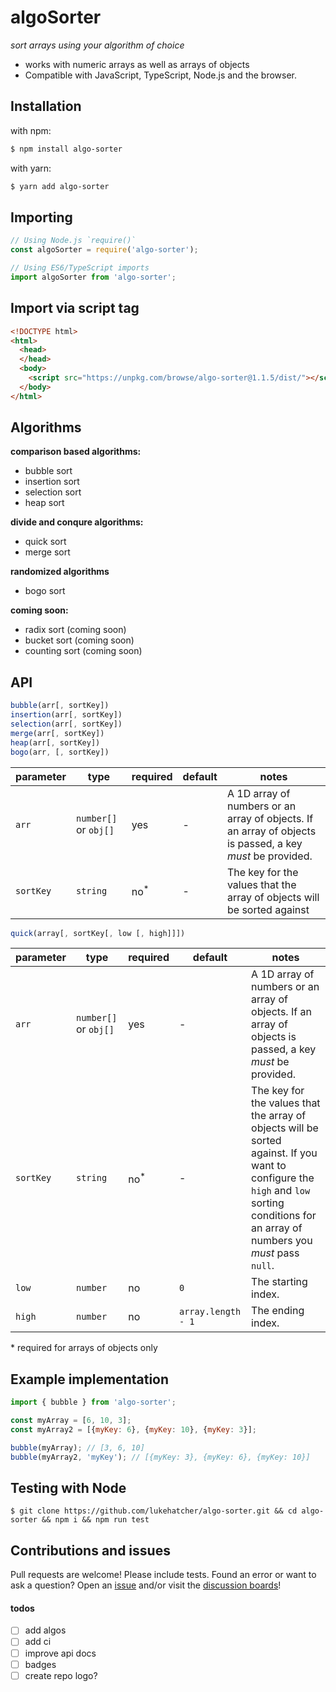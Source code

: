 # algoSorter
*sort arrays using your algorithm of choice*

- works with numeric arrays as well as arrays of objects
- Compatible with JavaScript, TypeScript, Node.js and the browser.

## Installation
with npm:
```sh
$ npm install algo-sorter
```
with yarn:
```sh
$ yarn add algo-sorter
```

## Importing
```javascript
// Using Node.js `require()`
const algoSorter = require('algo-sorter');

// Using ES6/TypeScript imports
import algoSorter from 'algo-sorter';
```
## Import via script tag
```html
<!DOCTYPE html>
<html>
  <head>
  </head>
  <body>
    <script src="https://unpkg.com/browse/algo-sorter@1.1.5/dist/"></script>
  </body>
</html>
```

## Algorithms
**comparison based algorithms:**
- bubble sort
- insertion sort
- selection sort
- heap sort

**divide and conqure algorithms:**
- quick sort
- merge sort

**randomized algorithms**
- bogo sort

**coming soon:**
- radix sort (coming soon)
- bucket sort (coming soon)
- counting sort (coming soon)

## API
```javascript
bubble(arr[, sortKey])
insertion(arr[, sortKey])
selection(arr[, sortKey])
merge(arr[, sortKey])
heap(arr[, sortKey])
bogo(arr, [, sortKey])
```

parameter | type | required | default | notes
----------|------|----------|---------|------
`arr` | `number[]` or `obj[]` | yes | - | A 1D array of numbers or an array of objects. If an array of objects is passed, a key *must* be provided.
`sortKey` | `string` | no<sup>*</sup> | - | The key for the values that the array of objects will be sorted against

```javascript
quick(array[, sortKey[, low [, high]]])
```

parameter | type | required | default | notes
----------|------|----------|---------|------
`arr` | `number[]` or `obj[]` | yes | - | A 1D array of numbers or an array of objects. If an array of objects is passed, a key *must* be provided.
`sortKey` | `string` | no<sup>*</sup> | - |The key for the values that the array of objects will be sorted against. If you want to configure the `high` and `low` sorting conditions for an array of numbers you *must* pass `null`.
`low` | `number` | no | `0` | The starting index.
`high` | `number` | no | `array.length - 1` | The ending index.
\* required for arrays of objects only

## Example implementation
```javascript
import { bubble } from 'algo-sorter';

const myArray = [6, 10, 3];
const myArray2 = [{myKey: 6}, {myKey: 10}, {myKey: 3}];

bubble(myArray); // [3, 6, 10]
bubble(myArray2, 'myKey'); // [{myKey: 3}, {myKey: 6}, {myKey: 10}]
```

## Testing with Node
```
$ git clone https://github.com/lukehatcher/algo-sorter.git && cd algo-sorter && npm i && npm run test
```

## Contributions and issues
Pull requests are welcome! Please include tests. Found an error or want to ask a question? Open an [issue](https://github.com/lukehatcher/algo-sorter/issues) and/or visit the [discussion boards](https://github.com/lukehatcher/algo-sorter/discussions)!

#### todos
- [ ] add algos
- [ ] add ci
- [ ] improve api docs
- [ ] badges
- [ ] create repo logo?
